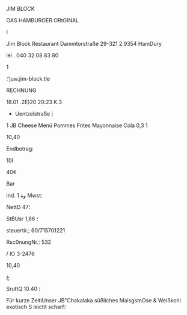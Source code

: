 JIM BLOCK

OAS HAMBUROER ORtGINAL

ا

Jim  Block  Restaurant
Dammtorstraße  29-321  2.9354  HamDury

lei .  040  32  08  83  80

1

؛‘juw.jim-block.tle

RECHNUNG

18.01 .2Ε)20  20:23  Κ.3

*  Uentzelstraße  ị

1  JB  Cheese  Menü
Pommes  Frites
Mayonnaise
Cola  0,3  1

10,40

Endbetrag:

ا10

40€

Bar

ind.  1  وة Mwst:

NettD
47؛

StBUsr
1,66
؛

steuertir.;  60/715701221

Rsc0nungNr.: 532

/  Ю  3-2476

10,40

غ

SruttQ
10.40
؛

Für  kurze  ZeitiUnser  JB"Chakalaka
süßliches  MaisgsmOse  &  Weißkohl
exotisch  S  leìctit  scharf؛

